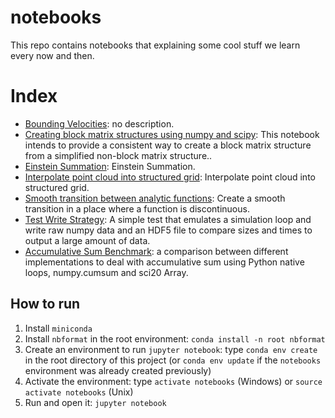 # notebooks

This repo contains notebooks that explaining some cool stuff we learn every now and then.

# Index

* [Bounding Velocities](continuous_transition.ipynb): no description.
* [Creating block matrix structures using numpy and scipy](block_matrix_with_kron_product.ipynb): This notebook intends to provide a consistent way to create a block matrix structure from a simplified non-block matrix structure..
* [Einstein Summation](einsum-notebook.ipynb): Einstein Summation.
* [Interpolate point cloud into structured grid](interpolation_to_a_structured_grid_from_a_cloud_of_points.ipynb): Interpolate point cloud into structured grid.
* [Smooth transition between analytic functions](smooth_transition_between_analytic_functions.ipynb): Create a smooth transition in a place where a function is discontinuous.
* [Test Write Strategy](test_write_strategy.ipynb): A simple test that emulates a simulation loop and write raw numpy data and an HDF5 file to compare sizes and times to output a large amount of data.
* [Accumulative Sum Benchmark](accumulative_sum_benchmark.ipynb): a comparison between different implementations to deal with accumulative sum using Python native loops, numpy.cumsum and sci20 Array.

## How to run

1. Install `miniconda`
2. Install `nbformat` in the root environment: `conda install -n root nbformat`
2. Create an environment to run `jupyter notebook`: type `conda env create` in the root directory of this project (or `conda env update` if the `notebooks` environment was already created previously)
3. Activate the environment: type `activate notebooks` (Windows) or `source activate notebooks` (Unix)
4. Run and open it: `jupyter notebook`

